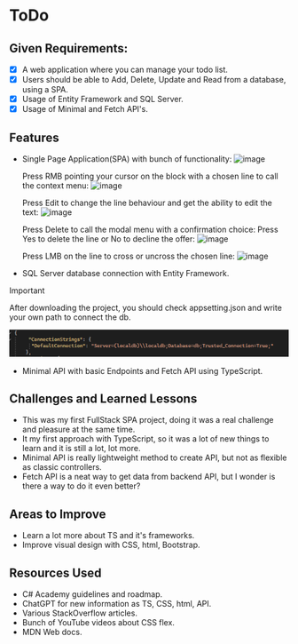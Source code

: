 # ToDo

## Given Requirements:
- [x] A web application where you can manage your todo list.
- [x] Users should be able to Add, Delete, Update and Read from a database, using a SPA.
- [x] Usage of Entity Framework and SQL Server.
- [x] Usage of Minimal and Fetch API's.

## Features
* Single Page Application(SPA) with bunch of functionality:
![image](https://github.com/TwilightSaw/CodeReviews.MVC.Todo/blob/main/Todo.TwilightSaw/images/pages_1.png)

	
	Press RMB pointing your cursor on the block with a chosen line to call the context menu:
![image](https://github.com/TwilightSaw/CodeReviews.MVC.Todo/blob/main/Todo.TwilightSaw/images/pages_2.png)

	Press Edit to change the line behaviour and get the ability to edit the text: 
![image](https://github.com/TwilightSaw/CodeReviews.MVC.Todo/blob/main/Todo.TwilightSaw/images/pages_3.png)

	Press Delete to call the modal menu with a confirmation choice: Press Yes to delete the line or No to decline the offer: 
![image](https://github.com/TwilightSaw/CodeReviews.MVC.Todo/blob/main/Todo.TwilightSaw/images/pages_4.png)

	Press LMB on the line to cross or uncross the chosen line:
![image](https://github.com/TwilightSaw/CodeReviews.MVC.Todo/blob/main/Todo.TwilightSaw/images/pages_5.png)

* SQL Server database connection with Entity Framework.
> [!IMPORTANT]
> After downloading the project, you should check appsetting.json and write your own path to connect the db.
> 
> ![image](https://github.com/TwilightSaw/CodeReviews.MVC.Movies/blob/main/Movies.TwilightSaw/images/appsettings.png)

* Minimal API with basic Endpoints and Fetch API using TypeScript.

## Challenges and Learned Lessons
- This was my first FullStack SPA project, doing it was a real challenge and pleasure at the same time.
- It my first approach with TypeScript, so it was a lot of new things to learn and it is still a lot, lot more.
- Minimal API is really lightweight method to create API, but not as flexible as classic controllers.
- Fetch API is a neat way to get data from backend API, but I wonder is there a way to do it even better? 


## Areas to Improve
- Learn a lot more about TS and it's frameworks.
- Improve visual design with CSS, html, Bootstrap.

## Resources Used
- C# Academy guidelines and roadmap.
- ChatGPT for new information as TS, CSS, html, API.
- Various StackOverflow articles.
- Bunch of YouTube videos about CSS flex.
- MDN Web docs.
